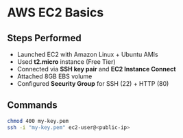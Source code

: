 # AWS EC2 Basics  

## Steps Performed
- Launched EC2 with Amazon Linux + Ubuntu AMIs  
- Used **t2.micro** instance (Free Tier)  
- Connected via **SSH key pair** and **EC2 Instance Connect**  
- Attached 8GB EBS volume  
- Configured **Security Group** for SSH (22) + HTTP (80)

## Commands
```bash
chmod 400 my-key.pem
ssh -i "my-key.pem" ec2-user@<public-ip>
